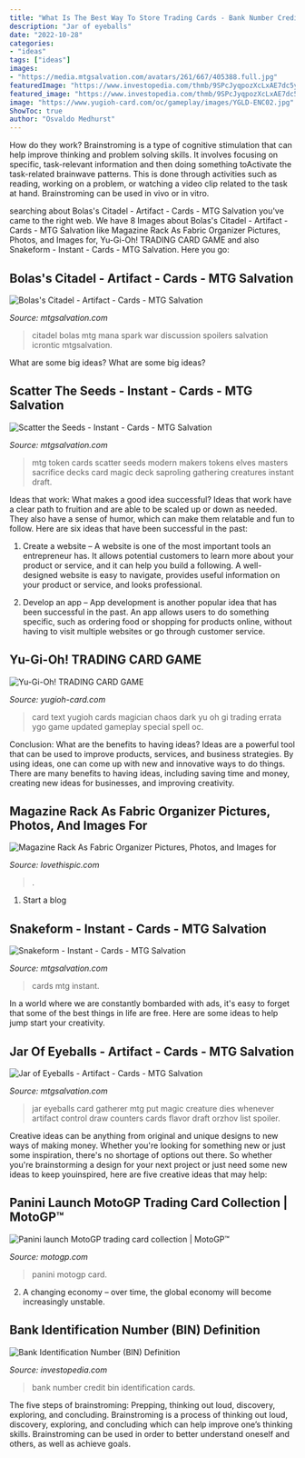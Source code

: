 ```yaml
---
title: "What Is The Best Way To Store Trading Cards - Bank Number Credit Bin Identification Cards"
description: "Jar of eyeballs"
date: "2022-10-28"
categories:
- "ideas"
tags: ["ideas"]
images:
- "https://media.mtgsalvation.com/avatars/261/667/405388.full.jpg"
featuredImage: "https://www.investopedia.com/thmb/9SPcJyqpozXcLxAE7dc5ytXOtn0=/5700x4254/filters:fill(auto,1)/credit-cards-89024824-0f21aeec953d411e8141b306c0ccc2c8.jpg"
featured_image: "https://www.investopedia.com/thmb/9SPcJyqpozXcLxAE7dc5ytXOtn0=/5700x4254/filters:fill(auto,1)/credit-cards-89024824-0f21aeec953d411e8141b306c0ccc2c8.jpg"
image: "https://www.yugioh-card.com/oc/gameplay/images/YGLD-ENC02.jpg"
ShowToc: true
author: "Osvaldo Medhurst"
---
```



How do they work?
Brainstroming is a type of cognitive stimulation that can help improve thinking and problem solving skills. It involves focusing on specific, task-relevant information and then doing something toActivate the task-related brainwave patterns. This is done through activities such as reading, working on a problem, or watching a video clip related to the task at hand. Brainstroming can be used in vivo or in vitro.

	

		
searching about Bolas&#039;s Citadel - Artifact - Cards - MTG Salvation you've came to the right web. We have 8 Images about Bolas&#039;s Citadel - Artifact - Cards - MTG Salvation like Magazine Rack As Fabric Organizer Pictures, Photos, and Images for, Yu-Gi-Oh! TRADING CARD GAME and also Snakeform - Instant - Cards - MTG Salvation. Here you go:
		
    
## Bolas&#039;s Citadel - Artifact - Cards - MTG Salvation

<img loading=lazy src="https://media.mtgsalvation.com/avatars/272/881/636896471379616012.png" onerror="this.onerror=null;this.src='https://tse4.mm.bing.net/th?id=OIP.Yzom5R3cm2lZOrbWRKZg-wHaKN&amp;pid=15.1';" alt="Bolas&#039;s Citadel - Artifact - Cards - MTG Salvation">

_Source: mtgsalvation.com_

>citadel bolas mtg mana spark war discussion spoilers salvation icrontic mtgsalvation. 

	

What are some big ideas?
What are some big ideas?

    
## Scatter The Seeds - Instant - Cards - MTG Salvation

<img loading=lazy src="https://media-dominaria.cursecdn.com/avatars/260/486/397665.full.jpg" onerror="this.onerror=null;this.src='https://tse1.mm.bing.net/th?id=OIP.VMK4F9lRTIEIn2j7H0GNqgAAAA&amp;pid=15.1';" alt="Scatter the Seeds - Instant - Cards - MTG Salvation">

_Source: mtgsalvation.com_

>mtg token cards scatter seeds modern makers tokens elves masters sacrifice decks card magic deck saproling gathering creatures instant draft. 

	

Ideas that work: What makes a good idea successful?
Ideas that work have a clear path to fruition and are able to be scaled up or down as needed. They also have a sense of humor, which can make them relatable and fun to follow. Here are six ideas that have been successful in the past:
1. Create a website – A website is one of the most important tools an entrepreneur has. It allows potential customers to learn more about your product or service, and it can help you build a following. A well-designed website is easy to navigate, provides useful information on your product or service, and looks professional.

2. Develop an app – App development is another popular idea that has been successful in the past. An app allows users to do something specific, such as ordering food or shopping for products online, without having to visit multiple websites or go through customer service.

    
## Yu-Gi-Oh! TRADING CARD GAME

<img loading=lazy src="https://www.yugioh-card.com/oc/gameplay/images/YGLD-ENC02.jpg" onerror="this.onerror=null;this.src='https://tse3.mm.bing.net/th?id=OIP.7NxdziW6LbWiB3dkp47xnAHaKz&amp;pid=15.1';" alt="Yu-Gi-Oh! TRADING CARD GAME">

_Source: yugioh-card.com_

>card text yugioh cards magician chaos dark yu oh gi trading errata ygo game updated gameplay special spell oc. 

	

Conclusion: What are the benefits to having ideas?
Ideas are a powerful tool that can be used to improve products, services, and business strategies. By using ideas, one can come up with new and innovative ways to do things. There are many benefits to having ideas, including saving time and money, creating new ideas for businesses, and improving creativity.

    
## Magazine Rack As Fabric Organizer Pictures, Photos, And Images For

<img loading=lazy src="http://www.lovethispic.com/uploaded_images/227510-Magazine-Rack-As-Fabric-Organizer.jpg" onerror="this.onerror=null;this.src='https://tse3.mm.bing.net/th?id=OIP.gQGH5zygX6jUUyQ9tH1_UwHaLH&amp;pid=15.1';" alt="Magazine Rack As Fabric Organizer Pictures, Photos, and Images for">

_Source: lovethispic.com_

>. 

	

1. Start a blog

    
## Snakeform - Instant - Cards - MTG Salvation

<img loading=lazy src="https://media.mtgsalvation.com/avatars/261/667/405388.full.jpg" onerror="this.onerror=null;this.src='https://tse4.mm.bing.net/th?id=OIP.a8b2CXOM0cF2YHKaJy_ViwHaKV&amp;pid=15.1';" alt="Snakeform - Instant - Cards - MTG Salvation">

_Source: mtgsalvation.com_

>cards mtg instant. 

	

In a world where we are constantly bombarded with ads, it's easy to forget that some of the best things in life are free. Here are some ideas to help jump start your creativity.

    
## Jar Of Eyeballs - Artifact - Cards - MTG Salvation

<img loading=lazy src="https://media.mtgsalvation.com/avatars/258/384/376381.full.jpg" onerror="this.onerror=null;this.src='https://tse1.mm.bing.net/th?id=OIP.RhIcj9ln8wwgtyIMtsLM9gAAAA&amp;pid=15.1';" alt="Jar of Eyeballs - Artifact - Cards - MTG Salvation">

_Source: mtgsalvation.com_

>jar eyeballs card gatherer mtg put magic creature dies whenever artifact control draw counters cards flavor draft orzhov list spoiler. 

	

Creative ideas can be anything from original and unique designs to new ways of making money. Whether you're looking for something new or just some inspiration, there's no shortage of options out there. So whether you're brainstorming a design for your next project or just need some new ideas to keep youinspired, here are five creative ideas that may help: 

    
## Panini Launch MotoGP Trading Card Collection | MotoGP™

<img loading=lazy src="http://photos.motogp.com/2015/01/29/135278.big.jpg" onerror="this.onerror=null;this.src='https://tse2.mm.bing.net/th?id=OIP.TslKh45xSlTBdAWZgfmrLwEsDh&amp;pid=15.1';" alt="Panini launch MotoGP trading card collection | MotoGP™">

_Source: motogp.com_

>panini motogp card. 

	

2. A changing economy – over time, the global economy will become increasingly unstable.

    
## Bank Identification Number (BIN) Definition

<img loading=lazy src="https://www.investopedia.com/thmb/9SPcJyqpozXcLxAE7dc5ytXOtn0=/5700x4254/filters:fill(auto,1)/credit-cards-89024824-0f21aeec953d411e8141b306c0ccc2c8.jpg" onerror="this.onerror=null;this.src='https://tse3.mm.bing.net/th?id=OIP.DsZ3bTsV7wvLFavnQb48mAHaFh&amp;pid=15.1';" alt="Bank Identification Number (BIN) Definition">

_Source: investopedia.com_

>bank number credit bin identification cards. 

	

The five steps of brainstroming: Prepping, thinking out loud, discovery, exploring, and concluding.
Brainstroming is a process of thinking out loud, discovery, exploring, and concluding which can help improve one’s thinking skills. Brainstroming can be used in order to better understand oneself and others, as well as achieve goals.

